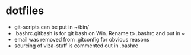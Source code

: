 # dotfiles

* git-scripts can be put in ~/bin/
* .bashrc.gitbash is for git bash on Win. Rename to .bashrc and put in ~
* email was removed from .gitconfig for obvious reasons
* sourcing of viza-stuff is commented out in .bashrc

